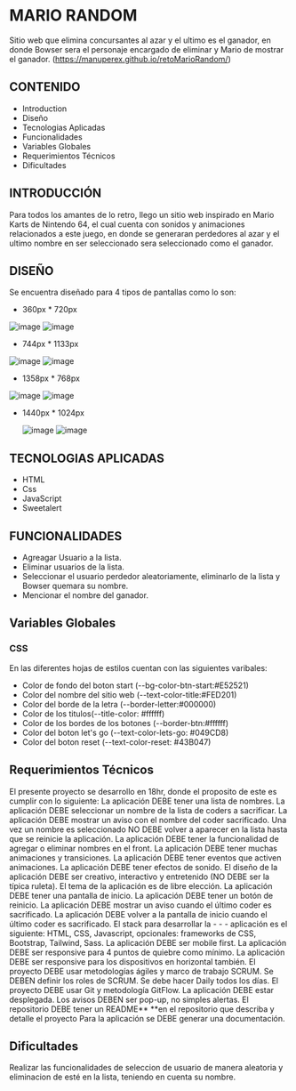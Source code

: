 # MARIO RANDOM
Sitio web que elimina concursantes al azar y  el ultimo es el ganador, en donde Bowser sera el personaje encargado de eliminar y Mario de mostrar el ganador.
(https://manuperex.github.io/retoMarioRandom/)

## CONTENIDO
   
* Introduction
* Diseño
* Tecnologias Aplicadas
* Funcionalidades
* Variables Globales
* Requerimientos Técnicos
* Dificultades

## INTRODUCCIÓN
Para todos los amantes de lo retro, llego un sitio web inspirado en Mario Karts de Nintendo 64, el cual cuenta con sonidos y animaciones relacionados a este juego,
en donde se generaran perdedores al azar y el ultimo nombre en ser seleccionado sera seleccionado como el ganador.

## DISEÑO
Se encuentra diseñado para 4 tipos de pantallas como lo son:
* 360px * 720px
    
![image](https://user-images.githubusercontent.com/117925498/206206653-76eb2010-cb64-40b6-bc4a-77f6bebf0ba9.png) ![image](https://user-images.githubusercontent.com/117925498/206208249-63d25b49-effb-4b96-b5ac-9898e211a082.png)

 
* 744px * 1133px
    
![image](https://user-images.githubusercontent.com/117925498/206206823-08949cfd-9b38-4d16-9999-d1b48aba98dc.png) 
![image](https://user-images.githubusercontent.com/104181677/206253902-69541e4e-8393-4611-b532-37e24be5749c.png)


* 1358px * 768px
   
![image](https://user-images.githubusercontent.com/117925498/206207008-71137523-6282-4510-9a20-bc1d39f0a50c.png)
![image](https://user-images.githubusercontent.com/104181677/206255260-bc9a1d22-e8cc-433e-b1e1-434a1b411125.png)

* 1440px * 1024px
  
  ![image](https://user-images.githubusercontent.com/117925498/206213459-ae624fa6-9052-4c0d-bf7b-7fcfd6b1403d.png)
  ![image](https://user-images.githubusercontent.com/104181677/206255459-4901c087-a598-4196-80f5-7bb0bdba6bf7.png)



## TECNOLOGIAS APLICADAS
 
* HTML
* Css
* JavaScript
* Sweetalert

## FUNCIONALIDADES
* Agreagar Usuario a la lista.
* Eliminar usuarios de la lista.
* Seleccionar el usuario perdedor aleatoriamente, eliminarlo de la lista y Bowser quemara su nombre.
* Mencionar el nombre del ganador.

## Variables Globales
### CSS
En las diferentes hojas de estilos cuentan con las siguientes varibales: 
* Color de fondo del boton start (--bg-color-btn-start:#E52521)
* Color del nombre del sitio web (--text-color-title:#FED201)
* Color del borde de la letra (--border-letter:#000000)
* Color de los titulos(--title-color: #ffffff)
* Color de los bordes de los botones (--border-btn:#ffffff)
* Color del boton let's go (--text-color-lets-go: #049CD8)
* Color del boton reset (--text-color-reset: #43B047)

## Requerimientos Técnicos
El presente proyecto se desarrollo en 18hr, donde el proposito de este es cumplir con lo siguiente:
La aplicación DEBE tener una lista de nombres.
La aplicación DEBE seleccionar un nombre de la lista de coders a sacrificar.
La aplicación DEBE mostrar un aviso con el nombre del coder sacrificado.
Una vez un nombre es seleccionado NO DEBE volver a aparecer en la lista hasta que se reinicie la aplicación.
La aplicación DEBE tener la funcionalidad de agregar o eliminar nombres en el front.
La aplicación DEBE tener muchas animaciones y transiciones.
La aplicación DEBE tener eventos que activen animaciones.
La aplicación DEBE tener efectos de sonido.
El diseño de la aplicación DEBE ser creativo, interactivo y entretenido (NO DEBE ser la típica ruleta).
El tema de la aplicación es de libre elección.
La aplicación DEBE tener una pantalla de inicio.
La aplicación DEBE tener un botón de reinicio.
La aplicación DEBE mostrar un aviso cuando el último coder es sacrificado.
La aplicación DEBE volver a la pantalla de inicio cuando el último coder es sacrificado. El stack para desarrollar la - - - aplicación es el siguiente: HTML, CSS, Javascript, opcionales: frameworks de CSS, Bootstrap, Tailwind, Sass.
La aplicación DEBE ser mobile first.
La aplicación DEBE ser responsive para 4 puntos de quiebre como mínimo.
La aplicación DEBE ser responsive para los dispositivos en horizontal también.
El proyecto DEBE usar metodologías ágiles y marco de trabajo SCRUM.
Se DEBEN definir los roles de SCRUM.
Se debe hacer Daily todos los días.
El proyecto DEBE usar Git y metodología GitFlow.
La aplicación DEBE estar desplegada.
Los avisos DEBEN ser pop-up, no simples alertas.
El repositorio DEBE tener un README** **en el repositorio que describa y detalle el proyecto
Para la aplicación se DEBE generar una documentación.


## Dificultades
Realizar las funcionalidades de seleccion de usuario de manera aleatoria y eliminacion de esté en la lista, teniendo en cuenta su nombre.
